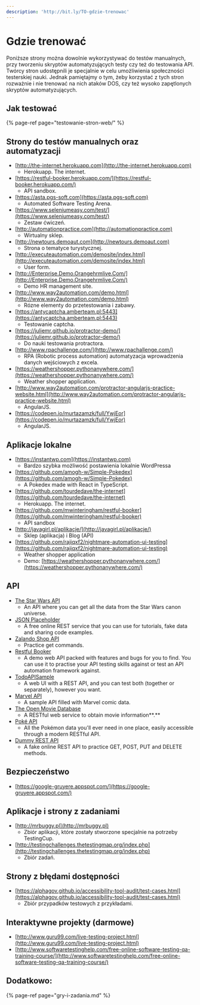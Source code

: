 ```yaml
---
description: 'http://bit.ly/TO-gdzie-trenowac'
---
```


# Gdzie trenować

Poniższe strony można dowolnie wykorzystywać do testów manualnych, przy tworzeniu skryptów automatyzujących testy czy też do testowania API. Twórcy stron udostępnili je specjalnie w celu umożliwienia społeczności testerskiej nauki. Jednak pamiętajmy o tym, żeby korzystać z tych stron rozważnie i nie trenować na nich ataków DOS, czy też wysoko zapętlonych skryptów automatyzujących.

## **Jak testować**

{% page-ref page="testowanie-stron-web/" %}

## **Strony do testów manualnych oraz automatyzacji**

* [http://the-internet.herokuapp.com](http://the-internet.herokuapp.com)
  * Herokuapp. The internet.
* [https://restful-booker.herokuapp.com/](https://restful-booker.herokuapp.com/)
  * API sandbox.
* [https://asta.pgs-soft.com](https://asta.pgs-soft.com)
  * Automated Software Testing Arena.
* [https://www.seleniumeasy.com/test/](https://www.seleniumeasy.com/test/)
  * Zestaw ćwiczeń.
* [http://automationpractice.com](http://automationpractice.com)
  * Wirtualny sklep.
* [http://newtours.demoaut.com](http://newtours.demoaut.com)
  * Strona o tematyce turystycznej.
* [http://executeautomation.com/demosite/index.html](http://executeautomation.com/demosite/index.html)
  * User form.
* [http://Enterprise.Demo.Orangehrmlive.Com/](http://Enterprise.Demo.Orangehrmlive.Com/)
  * Demo HR management site.
* [http://www.way2automation.com/demo.html](http://www.way2automation.com/demo.html)
  * Rózne elementy do przetestowania i zabawy.
* [https://antycaptcha.amberteam.pl:5443](https://antycaptcha.amberteam.pl:5443)
  * Testowanie captcha.
* [https://juliemr.github.io/protractor-demo/](https://juliemr.github.io/protractor-demo/)
  * Do nauki testowania protractora.
* [http://www.rpachallenge.com/](http://www.rpachallenge.com/)
  * RPA \(Robotic process automation\) automatyzacja wprowadzenia danych wejściowych z excela.
* [https://weathershopper.pythonanywhere.com/](https://weathershopper.pythonanywhere.com/)
  * Weather shopper application.
* [http://www.way2automation.com/protractor-angularjs-practice-website.html](http://www.way2automation.com/protractor-angularjs-practice-website.html)
  * AngularJS.
* [https://codepen.io/murtazamzk/full/YwjEor](https://codepen.io/murtazamzk/full/YwjEor)
  * AngularJS.

## **Aplikacje lokalne**

* [https://instantwp.com](https://instantwp.com)
  * Bardzo szybka możliwość postawienia lokalnie WordPressa
* [https://github.com/amogh-w/Simple-Pokedex](https://github.com/amogh-w/Simple-Pokedex)
  * A Pokedex made with React in TypeScript.
* [https://github.com/tourdedave/the-internet](https://github.com/tourdedave/the-internet)
  * Herokuapp. The internet.
* [https://github.com/mwinteringham/restful-booker](https://github.com/mwinteringham/restful-booker)
  * API sandbox
* [http://javagirl.pl/aplikacje/](http://javagirl.pl/aplikacje/)
  * Sklep \(aplikacja\) i Blog \(API\)
* [https://github.com/rajiqxf2/nightmare-automation-ui-testing](https://github.com/rajiqxf2/nightmare-automation-ui-testing)
  * Weather shopper application
  * Demo: [https://weathershopper.pythonanywhere.com/](https://weathershopper.pythonanywhere.com/)

## **API**

* [The Star Wars API](https://swapi.co/)
  * An API where you can get all the data from the Star Wars canon universe.
* [JSON Placeholder](https://jsonplaceholder.typicode.com/)
  * A free online REST service that you can use for tutorials, fake data and sharing code examples.
* [Zalando Shop API](https://api.zalando.com/swagger/index.html)
  * Practice get commands.
* [Restful Booker](https://restful-booker.herokuapp.com/)
  * A demo web API packed with features and bugs for you to find. You can use it to practise your API testing skills against or test an API automation framework against.
* [TodoAPISample](https://github.com/g33klady/TodoApiSample)
  * A web UI with a REST API, and you can test both \(together or separately\), however you want.
* [Marvel API](https://developer.marvel.com/docs)
  * A sample API filled with Marvel comic data.
* [The Open Movie Database](http://www.omdbapi.com/)
  * A RESTful web service to obtain movie information**.**
* [Poké API](https://pokeapi.co/)
  * All the Pokémon data you'll ever need in one place, easily accessible through a modern RESTful API.
* [Dummy REST API](http://dummy.restapiexample.com/)
  * A fake online REST API to practice GET, POST, PUT and DELETE methods.

## Bezpieczeństwo

* [https://google-gruyere.appspot.com/](https://google-gruyere.appspot.com/)

## **Aplikacje i strony z zadaniami**

* [http://mrbuggy.pl](http://mrbuggy.pl)
  * Zbiór aplikacji, które zostały stworzone specjalnie na potrzeby TestingCup.
* [http://testingchallenges.thetestingmap.org/index.php](http://testingchallenges.thetestingmap.org/index.php)
  * Zbiór zadań.

## **Strony z błędami dostępności**

* [https://alphagov.github.io/accessibility-tool-audit/test-cases.html](https://alphagov.github.io/accessibility-tool-audit/test-cases.html)
  * Zbiór przypadków testowych z przykładami.

## **Interaktywne projekty \(darmowe\)**

* [http://www.guru99.com/live-testing-project.html](http://www.guru99.com/live-testing-project.html)
* [http://www.softwaretestinghelp.com/free-online-software-testing-qa-training-course/](http://www.softwaretestinghelp.com/free-online-software-testing-qa-training-course/)

## Dodatkowo:

{% page-ref page="gry-i-zadania.md" %}

